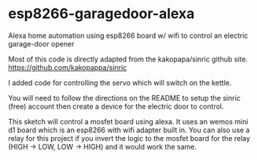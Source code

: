 # esp8266-garagedoor-alexa
Alexa home automation using esp8266 board w/ wifi to control an electric garage-door opener

Most of this code is directly adapted from the kakopapa/sinric github site.  
https://github.com/kakopappa/sinric

I added code for controlling the servo which will switch on the kettle. 

You will need to follow the directions on the README to setup the sinric (free) account 
then create a device for the electric door to control.

This sketch will control a mosfet board using alexa.   It uses an wemos mini d1 board which is an esp8266 
with wifi adapter built in.   You can also use a relay for this project if you invert the logic to the mosfet board for the relay (HIGH -> LOW, LOW -> HIGH)
and it would work the same.

